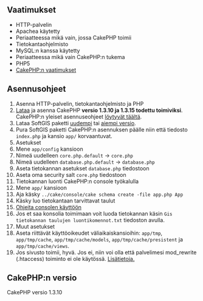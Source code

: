 ## Vaatimukset

- HTTP-palvelin
 - Apachea käytetty
 - Periaatteessa mikä vain, jossa CakePHP toimii
- Tietokantaohjelmisto
 - MySQL:n kanssa käytetty
 - Periaatteessa mikä vain CakePHP:n tukema
- PHP5
- [CakePHP:n vaatimukset](http://book.cakephp.org/1.3/en/view/908/Requirements)

## Asennusohjeet

1. Asenna HTTP-palvelin, tietokantaohjelmisto ja PHP
2. [Lataa](https://github.com/cakephp/cakephp/archive/1.3.10.zip) ja asenna CakePHP **versio 1.3.10 ja 1.3.15 todettu toimiviksi**. CakePHP:n yleiset asennuseohjeet [löytyvät täältä](http://book.cakephp.org/1.3/en/view/912/Installation).
3. Lataa SoftGIS paketti [uudempi](https://github.com/GISPROJEKTI/PROJEKTI1) tai [aiempi versio](https://github.com/lanttu/SoftGIS).
4. Pura SoftGIS paketti CakePHP:n asennuksen päälle niin että tiedosto `index.php` ja kansio `app/` korvaantuvat.
5. Asetukset
 1. Mene `app/config` kansioon
 2. Nimeä uudelleen `core.php.default` -> `core.php`
 3. Nimeä uudelleen `database.php.default` -> `database.php`
 4. Aseta tietokannan asetukset `database.php` tiedostoon
 5. Aseta oma security salt `core.php` tiedostoon
6. Tietokannan luonti CakePHP:n console työkalulla
 1. Mene `app/` kansioon
 2. Aja käsky `../cake/console/cake schema create -file app.php App`
 3. Käsky luo tietokantaan tarvittavat taulut
 4. [Ohjeita consolen käyttöön](http://book.cakephp.org/1.3/en/view/1521/Core-Console-Applications)
 5. Jos et saa konsolia toimimaan voit luoda tietokannan käsin `Gis tietokannan taulujen luontikomennot.txt` tiedoston avulla.
7. Muut asetukset
 1. Aseta riittävät käyttöoikeudet väliaikaiskansioihin: `app/tmp`, `app/tmp/cache`, `app/tmp/cache/models`, `app/tmp/cache/presistent` ja `app/tmp/cache/views`.
 2. Jos sivusto toimii, hyvä. Jos ei, niin voi olla että palvelimesi mod_rewrite (.htaccess) toiminto ei ole käytössä. [Lisätietoja.](http://book.cakephp.org/1.3/en/The-Manual/Developing-with-CakePHP/Installation.html)

## CakePHP:n versio

CakePHP versio 1.3.10
